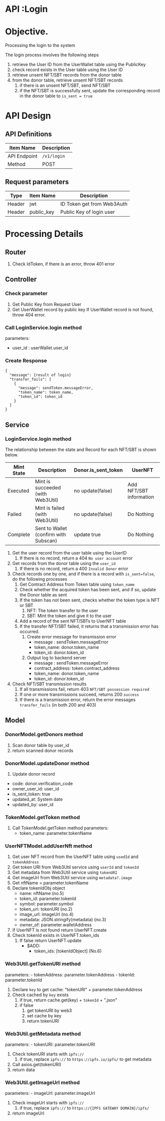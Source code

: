 # API :Login

# Objective.
Processing the login to the system

The login process involves the following steps

1. retrieve the User ID from the UserWallet table using the PublicKey
2. check record exists in the User table using the User ID
3. retrieve unsent NFT/SBT records from the donor table
4. from the donor table, retrieve unsent NFT/SBT records
    1. if there is an unsent NFT/SBT, send NFT/SBT
    2. if the NFT/SBT is successfully sent, update the corresponding record in the donor table to `is_sent = true` 

# API Design

## API Definitions

| Item Name    | Description |
|--------------|-------------|
| API Endpoint | `/v1/login` |
| Method       | POST        |

## Request parameters

| Type   | Item Name  | Description                |
|--------|------------|----------------------------|
| Header | jwt        | ID Token get from Web3Auth |
| Header | public_key | Public Key of login user   |

# Processing Details
## Router

1. Check IdToken, if there is an error, throw 401 error

## Controller

### Check parameter
1. Get Public Key from Request User
2. Get UserWallet record by public key
   If UserWallet record is not found, throw 404 error.

### Call LoginService.login method
parameters:
- user_id : userWallet.user_id

### Create Response
```
{
  "message": {result of login}
  "transfer_fails": [
    {
      "message": sendToken.messageError,
      "token_name": token_name,
      "token_id": token_id
    }
  ]
}
```

## Service
### LoginService.login method

The relationship between the state and Record for each NFT/SBT is shown below.

| Mint State | Description                           | Donor.is_sent_token | UserNFT                 |
|------------|---------------------------------------|---------------------|-------------------------|
| Executed   | Mint is succeeded (with Web3Util)     | no update(false)    | Add NFT/SBT information |
| Failed     | Mint is failed (with Web3Util)        | no update(false)    | Do Nothing              |
| Complete   | Sent to Wallet (confirm with Subscan) | update true         | Do Nothing              |


1. Get the user record from the user table using the UserID
    1. If there is no record, return a 404 `No user account` error
2. Get records from the donor table using the `user_id`
   1. If there is no record, return a 400 `Invalid Donor` error
3. Check records one by one, and if there is a record with `is_sent=false`, do the following processes
    1. Get Contract Address from Token table using `token_name`
    2. Check whether the acquired token has been sent, and if so, update the Donor table as sent
    3. If the token has not been sent, checks whether the token type is NFT or SBT
        1. NFT: The token transfer to the user
        2. SBT: Mint the token and give it to the user
    4. Add a record of the sent NFT/SBTs to UserNFT table
    5. If the transfer NFT/SBT failed, it returns that a transmission error has occurred.
        1. Create error message for transmission error
            - message : sendToken.messageError
            - token_name: donor.token_name
            - token_id: donor.token_id
        2. Output log to backend server
            - message : sendToken.messageError
            - contract_address: token.contract_address
            - token_name: donor.token_name
            - token_id: donor.token_id
4. Check NFT/SBT transmission results
    1. If all transmissions fail, return 403 `NFT/SBT possession required`
    2. If one or more transmissions succeed, returns 200 `success`
    3. If there is a transmission error, return the error messages `transfer_fails` (in both 200 and 403)

## Model
### DonorModel.getDonors method
1. Scan donor table by user_id
2. return scanned donor records

### DonorModel.updateDonor method
1. Update donor record
- code: donor.verification_code
- owner_user_id: user_id
- is_sent_token: true
- updated_at: System date
- updated_by: user_id

### TokenModel.getToken method
1. Call TokenModel.getToken method
   parameters:
    - token_name: parameter.tokenName

### UserNFTModel.addUserNft method
1. Get user NFT record from the UserNFT table using `usedId` and `tokenAddress`
2. Get token URI from Web3Util service using `userId` and `tokenId`
3. Get metadata from Web3Util service using `tokenURI`
4. Get imageUrl from Web3Util service using `metadata?.image`
5. Get nftName = parameter.tokenName
6. Declare tokenIdObj object
    - name: nftName (no.5)
    - token_id: parameter.tokenId
    - symbol: parameter.symbol
    - token_uri: tokenURI (no.2)
    - image_url: imageUrl (no.4)
    - metadata: JSON.stringify(metadata) (no.3)
    - owner_of: parameter.walletAddress
7. If UserNFT is not found return UserNFT.create
8. Check tokenId exists in UserNFT.token_ids
    1. If false return UserNFT.update
        - $ADD: 
            - token_ids: [tokenIdObject] (No.6)


### Web3Util.getTokenURI method
parameters:
    - tokenAddress: parameter.tokenAddress
    - tokenId: parameter.tokenId
1. Declare `key` to get cache: "tokenURI" + parameter.tokenAddress
2. Check cached by `key` exists
    1. if true, return cache.get(key) + `tokenId` + ".json"
    2. if false
        1. get tokenURI by web3
        2. set cache by key
        3. return tokenURI
### Web3Util.getMetadata method
parameters: 
    - tokenURI: parameter.tokenURI
1. Check tokenURI starts with `ipfs://` 
    1. if true,  replace `ipfs://` to `https://ipfs.io/ipfs/` to get metadata
2. Call axios.get(tokenURI)
3. return data

### Web3Util.getImageUrl method
parameters: 
    - imageUrl: parameter.imageUrl
1. Check imageUrl starts with `ipfs://` 
    1. if true,  replace `ipfs://` to `https://{IPFS GATEWAY DOMAIN}/ipfs/` 
3. return imageUrl
